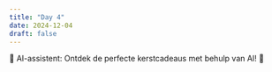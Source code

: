 ```yaml
---
title: "Day 4"
date: 2024-12-04
draft: false
---
```


🎄 AI-assistent: Ontdek de perfecte kerstcadeaus met behulp van AI! 🎁
